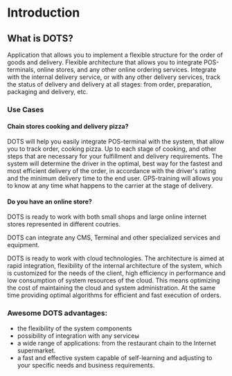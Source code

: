 # Introduction

## What is DOTS?

Application that allows you to implement a flexible structure for the order of goods and delivery.
Flexible architecture that allows you to integrate POS-terminals, online stores, and any other online ordering services.
Integrate with the internal delivery service, or with any other delivery services, track the status of delivery and delivery at all stages: from order, preparation, packaging and delivery, etc.

### Use Cases
#### Chain stores cooking and delivery pizza?

DOTS will help you easily integrate POS-terminal with the system, that allow you to track order, cooking pizza. 
Up to each stage of cooking, and other steps that are necessary for your fulfillment and delivery requirements. 
The system will determine the driver in the optimal, best way for the fastest and most efficient delivery of the order, 
in accordance with the driver's rating and the minimum delivery time to the end user. 
GPS-training will allows you to know at any time what happens to the carrier at the stage of delivery.

#### Do you have an online store?

DOTS is ready to work with both small shops and large online internet stores represented in different coutries.

DOTS can integrate any CMS, Terminal and other specialized services and equipment.

DOTS is ready to work with cloud technologies.
The architecture is aimed at rapid integration, flexibility of the internal architecture of the system, which is customized for the needs of the client, high efficiency in performance and low consumption of system resources of the cloud.
This means optimizing the cost of maintaining the cloud and system administration.
At the same time providing optimal algorithms for efficient and fast execution of orders.

### Awesome DOTS advantages:
* the flexibility of the system components
* possibility of integration with any serviceы
* a wide range of applications: from the restaurant chain to the Internet supermarket.
* a fast and effective system capable of self-learning and adjusting to your specific needs and business requirements.